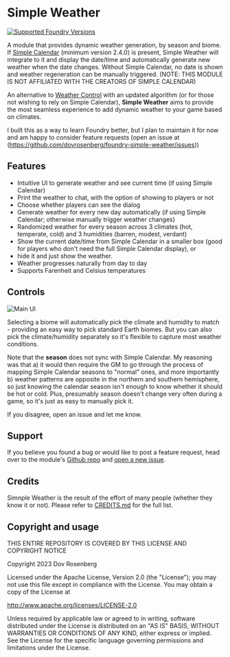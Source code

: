 # Simple Weather

[![Supported Foundry Versions](https://img.shields.io/endpoint?url=https://foundryshields.com/version?url=https://github.com/dovrosenberg/foundry-simple-weather/raw/master/static/module.json)](https://github.com/dovrosenberg/foundry-simple-weather)

A module that provides dynamic weather generation, by season and biome.  If [Simple Calendar](https://foundryvtt.com/packages/foundryvtt-simple-calendar) (minimum version 2.4.0) is present, Simple Weather will integrate to it and display the date/time and automatically generate new weather when the date changes.  Without Simple Calendar, no date is shown and weather regeneration can be manually triggered. (NOTE: THIS MODULE IS NOT AFFILIATED WITH THE CREATORS OF SIMPLE CALENDAR)

An alternative to [Weather Control](https://foundryvtt.com/packages/weather-control) with an updated algorithm (or for those not wishing to rely on Simple Calendar), **Simple Weather** aims to provide the most seamless experience to add dynamic weather to your game based on climates.

I built this as a way to learn Foundry better, but I plan to maintain it for now and am happy to consider feature requests (open an issue at (https://github.com/dovrosenberg/foundry-simple-weather/issues))

## Features

- Intuitive UI to generate weather and see current time (if using Simple Calendar) 
- Print the weather to chat, with the option of showing to players or not
- Choose whether players can see the dialog
- Generate weather for every new day automatically (if using Simple Calendar; otherwise manually trigger weather changes)
- Randomized weather for every season across 3 climates (hot, temperate, cold) and 3 humidities (barren, modest, verdant)
- Show the current date/time from Simple Calendar in a smaller box (good for players who don't need the full Simple Calendar display), or
-    hide it and just show the weather.
- Weather progresses naturally from day to day
- Supports Farenheit and Celsius temperatures

## Controls

![Main UI](https://i.imgur.com/mqhvNi9.png)

Selecting a biome will automatically pick the climate and humidity to match - providing an easy way to pick standard Earth biomes.  But you can also
pick the climate/humidity separately so it's flexible to capture most weather conditions.

Note that the **season** does not sync with Simple Calendar.  My reasoning was that a) it would then require the GM to go through the process of mapping 
Simple Calendar seasons to "normal" ones, and more importantly b) weather patterns are opposite in the northern and southern hemisphere, so just
knowing the calendar season isn't enough to know whether it should be hot or cold.  Plus, presumably season doesn't change very often during a 
game, so it's just as easy to manually pick it.

If you disagree, open an issue and let me know.

## Support

If you believe you found a bug or would like to post a feature request, head over to the module's [Github repo](https://github.com/dovrosenberg/foundry-simple-weather) and [open a new issue](https://github.com/dovrosenberg/foundry-simple-weather/issues/new).


## Credits

Simnple Weather is the result of the effort of many people (whether they know it or not). Please refer to [CREDITS.md](https://github.com/dovrosenberg/foundry-simple-weather/blob/master/CREDITS.md) for the full list.

## Copyright and usage
THIS ENTIRE REPOSITORY IS COVERED BY THIS LICENSE AND COPYRIGHT NOTICE

Copyright 2023 Dov Rosenberg

Licensed under the Apache License, Version 2.0 (the "License");
you may not use this file except in compliance with the License.
You may obtain a copy of the License at

  http://www.apache.org/licenses/LICENSE-2.0

Unless required by applicable law or agreed to in writing, software
distributed under the License is distributed on an "AS IS" BASIS,
WITHOUT WARRANTIES OR CONDITIONS OF ANY KIND, either express or implied.
See the License for the specific language governing permissions and
limitations under the License.
